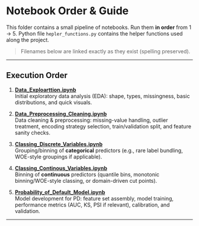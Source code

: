 # Notebook Order & Guide

This folder contains a small pipeline of notebooks. Run them **in order** from 1 → 5. Python file 
`hepler_functions.py` contains the helper functions used along the project.

> Filenames below are linked exactly as they exist (spelling preserved).

---

## Execution Order

1. **[Data_Exploarttion.ipynb](Data_Exploarttion.ipynb)**  
   Initial exploratory data analysis (EDA): shape, types, missingness, basic distributions, and quick visuals.

2. **[Data_Preprocessing_Cleaning.ipynb](Data_Preprocessing_Cleaning.ipynb)**  
   Data cleaning & preprocessing: missing-value handling, outlier treatment, encoding strategy selection, train/validation split, and feature sanity checks.

3. **[Classing_Discrete_Variables.ipynb](Classing_Discrete_Variables.ipynb)**  
   Grouping/binning of **categorical** predictors (e.g., rare label bundling, WOE-style groupings if applicable).

4. **[Classing_Continous_Variables.ipynb](Classing_Continous_Variables.ipynb)**  
   Binning of **continuous** predictors (quantile bins, monotonic binning/WOE-style classing, or domain-driven cut points).

5. **[Probability_of_Default_Model.ipynb](Probability_of_Default_Model.ipynb)**  
   Model development for PD: feature set assembly, model training, performance metrics (AUC, KS, PSI if relevant), calibration, and validation.

---
